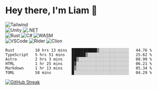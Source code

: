 # Hey there, I'm Liam 👋

![Tailwind](https://img.shields.io/badge/Tailwind-38bdf8?style=for-the-badge&logo=tailwind-css&logoColor=white)
<br>
![Unity](https://img.shields.io/badge/unity-%23239120.svg?style=for-the-badge&logo=unity&logoColor=white)
![.NET](https://img.shields.io/badge/.NET-512BD4?style=for-the-badge&logo=dotnet&logoColor=white)
<br>
![Rust](https://img.shields.io/badge/rust-e53717.svg?style=for-the-badge&logo=rust&logoColor=white)
![C#](https://img.shields.io/badge/c%23-9a4993.svg?style=for-the-badge&logo=c-sharp&logoColor=white)
![WASM](https://img.shields.io/badge/WASM-654FF0?style=for-the-badge&logo=WebAssembly&logoColor=white)
<br>
![VSCode](https://img.shields.io/badge/VSCode-0078D4?style=for-the-badge&logo=visual%20studio%20code&logoColor=white)
![Rider](https://img.shields.io/badge/Rider-da4643?style=for-the-badge&logo=Rider&logoColor=white)
![Clion](https://img.shields.io/badge/CLion-22d88f?style=for-the-badge&logo=clion&logoColor=white)

<!--START_SECTION:waka-->

```text
Rust         10 hrs 13 mins  ███████████▒░░░░░░░░░░░░░   44.76 %
TypeScript   5 hrs 51 mins   ██████▒░░░░░░░░░░░░░░░░░░   25.62 %
Astro        2 hrs 3 mins    ██▒░░░░░░░░░░░░░░░░░░░░░░   08.99 %
HTML         1 hr 25 mins    █▓░░░░░░░░░░░░░░░░░░░░░░░   06.21 %
Markdown     1 hr 13 mins    █▒░░░░░░░░░░░░░░░░░░░░░░░   05.34 %
TOML         58 mins         █░░░░░░░░░░░░░░░░░░░░░░░░   04.29 %
```

<!--END_SECTION:waka-->

[![GitHub Streak](http://github-readme-streak-stats.herokuapp.com?user=LiamGallagher737&theme=github-dark&hide_border=true&background=161B22)](https://git.io/streak-stats)
<!---
http://github-readme-streak-stats.herokuapp.com/demo/?user=LiamGallagher737&theme=github-dark&hide_border=true&date_format=&locale=en&properties=border&background=%23161B22
-->

<!---
Steam logo for later use
![Steam](https://img.shields.io/badge/Steam-144b7e?style=for-the-badge&logo=steam&logoColor=white)
-->
